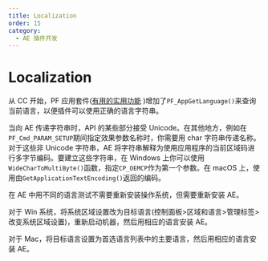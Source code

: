 ```yaml
---
title: Localization
order: 15
category:
  - AE 插件开发
---
```


# Localization

从 CC 开始，PF 应用套件([有用的实用功能](../effect-details/useful-utility-functions.html) )增加了`PF_AppGetLanguage()`来查询当前语言，以便插件可以使用正确的语言字符串。

当向 AE 传递字符串时，API 的某些部分接受 Unicode。在其他地方，例如在`PF_Cmd_PARAM_SETUP`期间指定效果参数名称时，你需要用 char 字符串传递名称。对于这些非 Unicode 字符串，AE 将字符串解释为使用应用程序的当前区域码进行多字节编码。要建立这些字符串，在 Windows 上你可以使用`WideCharToMultiByte()`函数，指定`CP_OEMCP`作为第一个参数。在 macOS 上，使用由`GetApplicationTextEncoding()`返回的编码。

在 AE 中用不同的语言测试不需要重新安装操作系统，但需要重新安装 AE。

对于 Win 系统，将系统区域设置改为目标语言(控制面板>区域和语言>管理标签>改变系统区域设置)，重新启动机器，然后用相应的语言安装 AE。

对于 Mac，将目标语言设置为首选语言列表中的主要语言，然后用相应的语言安装 AE。
